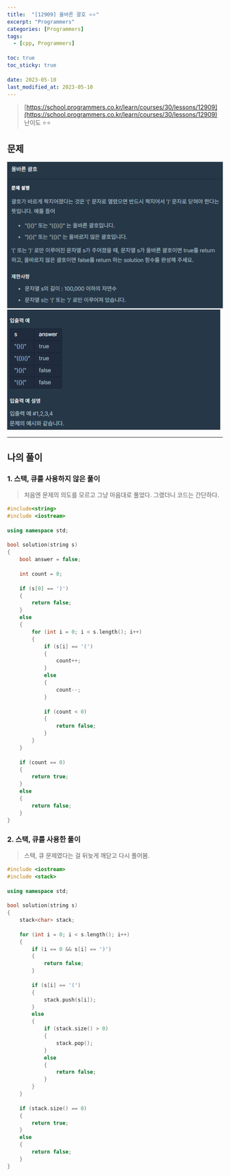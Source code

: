 ```yaml
---
title:  "[12909] 올바른 괄호 ⭐⭐"
excerpt: "Programmers"
categories: [Programmers]
tags:
  - [cpp, Programmers]

toc: true
toc_sticky: true
 
date: 2023-05-10
last_modified_at: 2023-05-10
---
```


> [https://school.programmers.co.kr/learn/courses/30/lessons/12909](https://school.programmers.co.kr/learn/courses/30/lessons/12909)  
> 난이도 ⭐⭐

## 문제

![올바른 괄호](https://github.com/eggmong/eggmongImages/raw/main/Programmers/12909_1.png)  
![올바른 괄호](https://github.com/eggmong/eggmongImages/raw/main/Programmers/12909_2.png)  

***

## 나의 풀이
### 1. 스택, 큐를 사용하지 않은 풀이

> 처음엔 문제의 의도를 모르고 그냥 마음대로 풀었다. 그랬더니 코드는 간단하다.

```cpp
#include<string>
#include <iostream>

using namespace std;

bool solution(string s)
{
    bool answer = false;

    int count = 0;

    if (s[0] == ')')
    {
        return false;
    }
    else
    {
        for (int i = 0; i < s.length(); i++)
        {
            if (s[i] == '(')
            {
                count++;
            }
            else
            {
                count--;
            }

            if (count < 0)
            {
                return false;
            }
        }
    }

    if (count == 0)
    {
        return true;
    }
    else
    {
        return false;
    }
}
```

### 2. 스택, 큐를 사용한 풀이

> 스택, 큐 문제였다는 걸 뒤늦게 깨닫고 다시 풀어봄.

```cpp
#include <iostream>
#include <stack>

using namespace std;

bool solution(string s)
{
    stack<char> stack;

    for (int i = 0; i < s.length(); i++)
    {
        if (i == 0 && s[i] == ')')
        {
            return false;
        }

        if (s[i] == '(')
        {
            stack.push(s[i]);
        }
        else
        {
            if (stack.size() > 0)
            {
                stack.pop();
            }
            else
            {
                return false;
            }
        }
    }

    if (stack.size() == 0)
    {
        return true;
    }
    else
    {
        return false;
    }
}
```